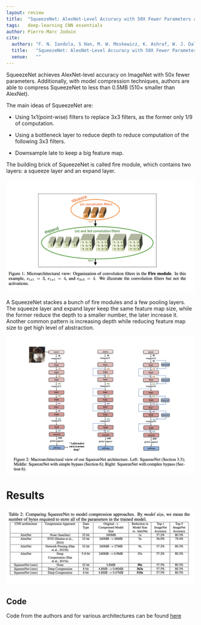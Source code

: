 ```yaml
---
layout: review
title:  "SqueezeNet: AlexNet-Level Accuracy with 50X Fewer Parameters and <0.5MB Model Size"
tags:   deep-learning CNN essentials
author: Pierre-Marc Jodoin
cite:
  authors: "F. N. Iandola, S Han, M. W. Moskewicz, K. Ashraf, W. J. Dally, K. Keutzer"
  title:   "SqueezeNet: AlexNet-Level Accuracy with 50X Fewer Parameters and <0.5MB Model Size"
  venue:   ""
---
```


SqueezeNet achieves AlexNet-level accuracy on ImageNet with 50x fewer parameters. Additionally,
with model compression techniques, authors are able to compress SqueezeNet to less
than 0.5MB (510× smaller than AlexNet).


The main ideas of SqueezeNet are:

* Using 1x1(point-wise) filters to replace 3x3 filters, as the former only 1/9 of computation.

* Using a bottleneck layer to reduce depth to reduce computation of the following 3x3 filters.

* Downsample late to keep a big feature map.

The building brick of SqueezeNet is called fire module, which contains two layers: a squeeze layer and an expand layer. 


![](/deep-learning/images/squeezeNet/sc02.png)




A SqueezeNet stackes a bunch of fire modules and a few pooling layers. The squeeze layer and expand layer keep the same feature map size, while the former reduce the depth to a smaller number, the later increase it. Another common pattern is increasing depth while reducing feature map size to get high level of abstraction.

![](/deep-learning/images/squeezeNet/sc03.png)


# Results


![](/deep-learning/images/squeezeNet/sc01.png)



## Code

Code from the authors and for various architectures can be found [here](https://github.com/DeepScale/SqueezeNet)
